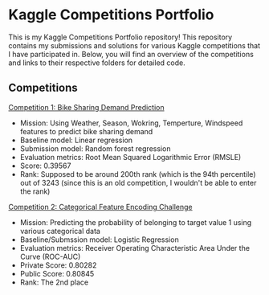 # Kaggle Competitions Portfolio

This is my Kaggle Competitions Portfolio repository! This repository contains my submissions and solutions for various Kaggle competitions that I have participated in. Below, you will find an overview of the competitions and links to their respective folders for detailed code.

## Competitions

[Competition 1: Bike Sharing Demand Prediction](https://github.com/Bonniecoleman/Kaggle_competition/tree/main/Bike%20Sharing%20Demand)
* Mission: Using Weather, Season, Wokring, Temperture, Windspeed features to predict bike sharing demand
* Baseline model: Linear regression
* Submission model: Random forest regression 
* Evaluation metrics: Root Mean Squared Logarithmic Error (RMSLE)
* Score: 0.39567
* Rank: Supposed to be around 200th rank (which is the 94th percentile) out of 3243 (since this is an old competition, I wouldn't be able to enter the rank)

[Competition 2: Categorical Feature Encoding Challenge](https://github.com/Bonniecoleman/Kaggle_competition/tree/main/Categorical%20Feature%20Encoding%20Challenge)
* Mission: Predicting the probability of belonging to target value 1 using various categorical data
* Baseline/Submssion model: Logistic Regression
* Evaluation metrics: Receiver Operating Characteristic Area Under the Curve (ROC-AUC)
* Private Score: 0.80282
* Public Score: 0.80845
* Rank: The 2nd place
